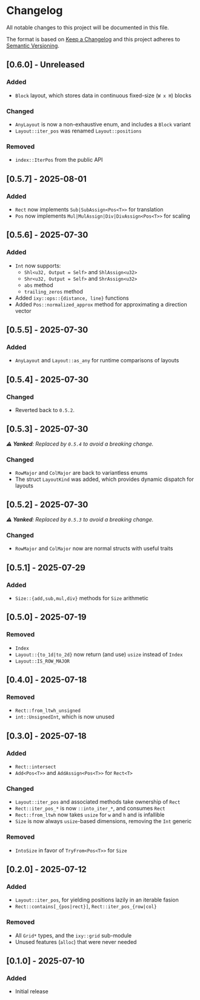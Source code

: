 # Changelog

All notable changes to this project will be documented in this file.

The format is based on [Keep a Changelog](http://keepachangelog.com/en/1.0.0/)
and this project adheres to [Semantic Versioning](https://semver.org/spec/v2.0.0.html).

## [0.6.0] - Unreleased

### Added

- `Block` layout, which stores data in continuous fixed-size (`W x H`) blocks

### Changed

- `AnyLayout` is now a non-exhaustive enum, and includes a `Block` variant
- `Layout::iter_pos` was renamed `Layout::positions`

### Removed

- `index::IterPos` from the public API

## [0.5.7] - 2025-08-01

### Added

- `Rect` now implements `Sub|SubAssign<Pos<T>>` for translation
- `Pos` now implements `Mul|MulAssign|Div|DivAssign<Pos<T>>` for scaling

## [0.5.6] - 2025-07-30

### Added

- `Int` now supports:
  - `Shl<u32, Output = Self>` and `ShlAssign<u32>`
  - `Shr<u32, Output = Self>` and `ShrAssign<u32>`
  - `abs` method
  - `trailing_zeros` method
- Added `ixy::ops::{distance, line}` functions
- Added `Pos::normalized_approx` method for approximating a direction vector

## [0.5.5] - 2025-07-30

### Added

- `AnyLayout` and `Layout::as_any` for runtime comparisons of layouts

## [0.5.4] - 2025-07-30

### Changed

- Reverted back to `0.5.2`.

## [0.5.3] - 2025-07-30

_**⚠️ Yanked**: Replaced by `0.5.4` to avoid a breaking change._

### Changed

- `RowMajor` and `ColMajor` are back to variantless enums
- The struct `LayoutKind` was added, which provides dynamic dispatch for layouts

## [0.5.2] - 2025-07-30

_**⚠️ Yanked**: Replaced by `0.5.3` to avoid a breaking change._

### Changed

- `RowMajor` and `ColMajor` now are normal structs with useful traits

## [0.5.1] - 2025-07-29

### Added

- `Size::{add,sub,mul,div}` methods for `Size` arithmetic

## [0.5.0] - 2025-07-19

### Removed

- `Index`
- `Layout::{to_1d|to_2d}` now return (and use) `usize` instead of `Index`
- `Layout::IS_ROW_MAJOR`

## [0.4.0] - 2025-07-18

### Removed

- `Rect::from_ltwh_unsigned`
- `int::UnsignedInt`, which is now unused

## [0.3.0] - 2025-07-18

### Added

- `Rect::intersect`
- `Add<Pos<T>>` and `AddAssign<Pos<T>>` for `Rect<T>`

### Changed

- `Layout::iter_pos` and associated methods take ownership of `Rect`
- `Rect::iter_pos_*` is now `::into_iter_*`, and consumes `Rect`
- `Rect::from_ltwh` now takes `usize` for `w` and `h` and is infallible
- `Size` is now always `usize`-based dimensions, removing the `Int` generic

### Removed

- `IntoSize` in favor of `TryFrom<Pos<T>>` for `Size`

## [0.2.0] - 2025-07-12

### Added

- `Layout::iter_pos`, for yielding positions lazily in an iterable fasion
- `Rect::contains[_{pos|rect}]`, `Rect::iter_pos_{row|col}`

### Removed

- All `Grid*` types, and the `ixy::grid` sub-module
- Unused features (`alloc`) that were never needed

## [0.1.0] - 2025-07-10

### Added

- Initial release
